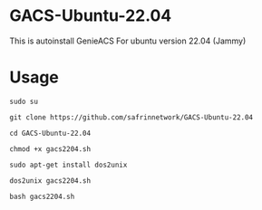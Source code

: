 # GACS-Ubuntu-22.04
This is autoinstall GenieACS For ubuntu version 22.04 (Jammy)

# Usage
```
sudo su
```
```
git clone https://github.com/safrinnetwork/GACS-Ubuntu-22.04
```
```
cd GACS-Ubuntu-22.04
```
```
chmod +x gacs2204.sh
```
```
sudo apt-get install dos2unix
```
```
dos2unix gacs2204.sh
```
```
bash gacs2204.sh
```

